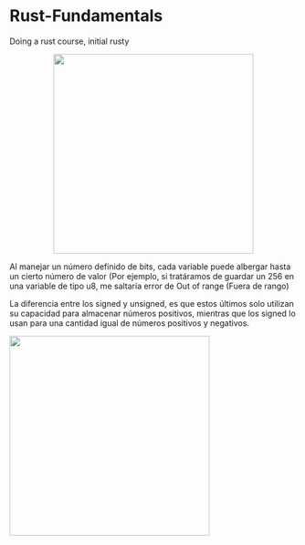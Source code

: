 # Rust-Fundamentals
Doing a rust course, initial rusty


<p align="center">
  <img src= https://ithelp.ithome.com.tw/upload/images/20190923/20119807TBGJ1hynCh.png width="350">
</p>

Al manejar un número definido de bits, cada variable puede albergar hasta un cierto número de valor (Por ejemplo, si tratáramos de guardar un 256 en una variable de tipo u8, me saltaría error de Out of range (Fuera de rango)

La diferencia entre los signed y unsigned, es que estos últimos solo utilizan su capacidad para almacenar números positivos, mientras que los signed lo usan para una cantidad igual de números positivos y negativos.


 <img src= [https://ithelp.ithome.com.tw/upload/images/20190923/20119807TBGJ1hynCh.png](https://miro.medium.com/max/1400/1*MxVEixCs1iS1shQs2JVTYg.png) width="350">
